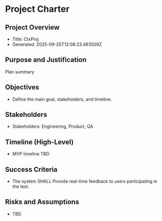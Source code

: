 # Project Charter

## Project Overview
- Title: CtxProj
- Generated: 2025-09-25T12:08:23.483509Z

## Purpose and Justification
Plan summary

## Objectives
- Define the main goal, stakeholders, and timeline.

## Stakeholders
- Stakeholders: Engineering, Product, QA

## Timeline (High-Level)
- MVP timeline TBD

## Success Criteria
- The system SHALL Provide real-time feedback to users participating in the test.

## Risks and Assumptions
- TBD